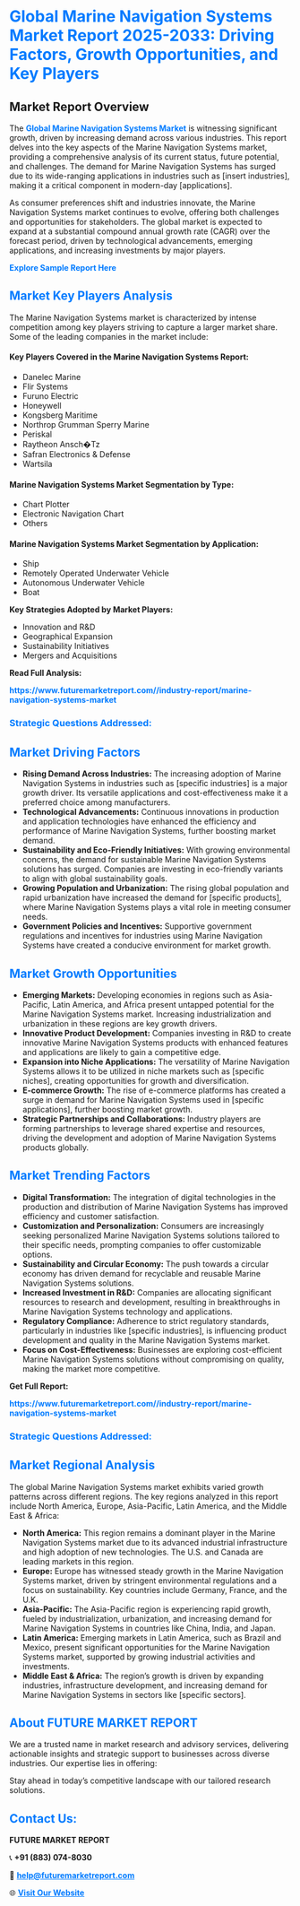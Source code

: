 <h1 style="color: #007BFF;">Global Marine Navigation Systems Market Report 2025-2033: Driving Factors, Growth Opportunities, and Key Players</h1>

<section id="overview">
<h2>Market Report Overview</h2>
<p>The <a href="https://www.futuremarketreport.com//industry-report/marine-navigation-systems-market" style="color: #007BFF; text-decoration: none;"><strong>Global Marine Navigation Systems Market</strong></a> is witnessing significant growth, driven by increasing demand across various industries. This report delves into the key aspects of the Marine Navigation Systems market, providing a comprehensive analysis of its current status, future potential, and challenges. The demand for Marine Navigation Systems has surged due to its wide-ranging applications in industries such as [insert industries], making it a critical component in modern-day [applications].</p>
<p>As consumer preferences shift and industries innovate, the Marine Navigation Systems market continues to evolve, offering both challenges and opportunities for stakeholders. The global market is expected to expand at a substantial compound annual growth rate (CAGR) over the forecast period, driven by technological advancements, emerging applications, and increasing investments by major players.</p>
</section>

<section id="overview">
<p><a href="https://www.futuremarketreport.com//request-sample/reportId=63620" style="color: #007BFF; text-decoration: none;"><strong>Explore Sample Report Here</strong></a></p>
</section>

<section id="key-players">
<h2 style="color: #007BFF;">Market Key Players Analysis</h2>
<p>The Marine Navigation Systems market is characterized by intense competition among key players striving to capture a larger market share. Some of the leading companies in the market include:</p>
<h4>Key Players Covered in the Marine Navigation Systems Report:</h4>
<ul><li>Danelec Marine</li><li>Flir Systems</li><li>Furuno Electric</li><li>Honeywell</li><li>Kongsberg Maritime</li><li>Northrop Grumman Sperry Marine</li><li>Periskal</li><li>Raytheon Ansch�Tz</li><li>Safran Electronics &amp; Defense</li><li>Wartsila</li></ul>
<h4>Marine Navigation Systems Market Segmentation by Type:</h4>
<ul><li>Chart Plotter</li><li>Electronic Navigation Chart</li><li>Others</li></ul>

<h4>Marine Navigation Systems Market Segmentation by Application:</h4>
<ul><li>Ship</li><li>Remotely Operated Underwater Vehicle</li><li>Autonomous Underwater Vehicle</li><li>Boat</li></ul>
<p><strong>Key Strategies Adopted by Market Players:</strong></p>
<ul>
<li>Innovation and R&D</li>
<li>Geographical Expansion</li>
<li>Sustainability Initiatives</li>
<li>Mergers and Acquisitions</li>
</ul>
</section>

<section>
<p><strong>Read Full Analysis: </strong></p><a href="https://www.futuremarketreport.com//industry-report/marine-navigation-systems-market" style="color: #007BFF; text-decoration: none;"><strong>https://www.futuremarketreport.com//industry-report/marine-navigation-systems-market</strong></a>
<h3 style="color: #007BFF;">Strategic Questions Addressed:</h3>
</section>

<section id="driving-factors">
<h2 style="color: #007BFF;">Market Driving Factors</h2>
<ul>
<li><strong>Rising Demand Across Industries:</strong> The increasing adoption of Marine Navigation Systems in industries such as [specific industries] is a major growth driver. Its versatile applications and cost-effectiveness make it a preferred choice among manufacturers.</li>
<li><strong>Technological Advancements:</strong> Continuous innovations in production and application technologies have enhanced the efficiency and performance of Marine Navigation Systems, further boosting market demand.</li>
<li><strong>Sustainability and Eco-Friendly Initiatives:</strong> With growing environmental concerns, the demand for sustainable Marine Navigation Systems solutions has surged. Companies are investing in eco-friendly variants to align with global sustainability goals.</li>
<li><strong>Growing Population and Urbanization:</strong> The rising global population and rapid urbanization have increased the demand for [specific products], where Marine Navigation Systems plays a vital role in meeting consumer needs.</li>
<li><strong>Government Policies and Incentives:</strong> Supportive government regulations and incentives for industries using Marine Navigation Systems have created a conducive environment for market growth.</li>
</ul>
</section>

<section id="growth-opportunities">
<h2 style="color: #007BFF;">Market Growth Opportunities</h2>
<ul>
<li><strong>Emerging Markets:</strong> Developing economies in regions such as Asia-Pacific, Latin America, and Africa present untapped potential for the Marine Navigation Systems market. Increasing industrialization and urbanization in these regions are key growth drivers.</li>
<li><strong>Innovative Product Development:</strong> Companies investing in R&D to create innovative Marine Navigation Systems products with enhanced features and applications are likely to gain a competitive edge.</li>
<li><strong>Expansion into Niche Applications:</strong> The versatility of Marine Navigation Systems allows it to be utilized in niche markets such as [specific niches], creating opportunities for growth and diversification.</li>
<li><strong>E-commerce Growth:</strong> The rise of e-commerce platforms has created a surge in demand for Marine Navigation Systems used in [specific applications], further boosting market growth.</li>
<li><strong>Strategic Partnerships and Collaborations:</strong> Industry players are forming partnerships to leverage shared expertise and resources, driving the development and adoption of Marine Navigation Systems products globally.</li>
</ul>
</section>

<section id="trending-factors">
<h2 style="color: #007BFF;">Market Trending Factors</h2>
<ul>
<li><strong>Digital Transformation:</strong> The integration of digital technologies in the production and distribution of Marine Navigation Systems has improved efficiency and customer satisfaction.</li>
<li><strong>Customization and Personalization:</strong> Consumers are increasingly seeking personalized Marine Navigation Systems solutions tailored to their specific needs, prompting companies to offer customizable options.</li>
<li><strong>Sustainability and Circular Economy:</strong> The push towards a circular economy has driven demand for recyclable and reusable Marine Navigation Systems solutions.</li>
<li><strong>Increased Investment in R&D:</strong> Companies are allocating significant resources to research and development, resulting in breakthroughs in Marine Navigation Systems technology and applications.</li>
<li><strong>Regulatory Compliance:</strong> Adherence to strict regulatory standards, particularly in industries like [specific industries], is influencing product development and quality in the Marine Navigation Systems market.</li>
<li><strong>Focus on Cost-Effectiveness:</strong> Businesses are exploring cost-efficient Marine Navigation Systems solutions without compromising on quality, making the market more competitive.</li>
</ul>
</section>

<section>
<p><strong>Get Full Report: </strong></p><a href="https://www.futuremarketreport.com//industry-report/marine-navigation-systems-market" style="color: #007BFF; text-decoration: none;"><strong>https://www.futuremarketreport.com//industry-report/marine-navigation-systems-market</strong></a>
<h3 style="color: #007BFF;">Strategic Questions Addressed:</h3>
</section>


<section id="regional-analysis">
<h2 style="color: #007BFF;">Market Regional Analysis</h2>
<p>The global Marine Navigation Systems market exhibits varied growth patterns across different regions. The key regions analyzed in this report include North America, Europe, Asia-Pacific, Latin America, and the Middle East & Africa:</p>
<ul>
<li><strong>North America:</strong> This region remains a dominant player in the Marine Navigation Systems market due to its advanced industrial infrastructure and high adoption of new technologies. The U.S. and Canada are leading markets in this region.</li>
<li><strong>Europe:</strong> Europe has witnessed steady growth in the Marine Navigation Systems market, driven by stringent environmental regulations and a focus on sustainability. Key countries include Germany, France, and the U.K.</li>
<li><strong>Asia-Pacific:</strong> The Asia-Pacific region is experiencing rapid growth, fueled by industrialization, urbanization, and increasing demand for Marine Navigation Systems in countries like China, India, and Japan.</li>
<li><strong>Latin America:</strong> Emerging markets in Latin America, such as Brazil and Mexico, present significant opportunities for the Marine Navigation Systems market, supported by growing industrial activities and investments.</li>
<li><strong>Middle East & Africa:</strong> The region’s growth is driven by expanding industries, infrastructure development, and increasing demand for Marine Navigation Systems in sectors like [specific sectors].</li>
</ul>
</section>

<footer>
<h2 style="color: #007BFF;">About FUTURE MARKET REPORT</h2>
<p>We are a trusted name in market research and advisory services, delivering actionable insights and strategic support to businesses across diverse industries. Our expertise lies in offering:</p>

<p>Stay ahead in today’s competitive landscape with our tailored research solutions.</p>

<h2 style="color: #007BFF;">Contact Us:</h2>
<p><strong>FUTURE MARKET REPORT</strong></p>
<p>📞 <strong>+91 (883) 074-8030</strong></p>
<p>📧 <strong><a href="mailto:help@futuremarketreport.com" style="color: #007BFF;">help@futuremarketreport.com</a></strong></p>
<p>🌐 <strong><a href="https://www.futuremarketreport.com/" style="color: #007BFF;">Visit Our Website</a></strong></p>
</footer>